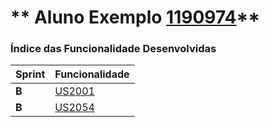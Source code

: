 ** Aluno Exemplo [1190974](./)** 
===============================


### Índice das Funcionalidade Desenvolvidas ###


| Sprint | Funcionalidade     |
|--------|--------------------|
| **B**  | [US2001](/docs/US2001) |
| **B**  | [US2054](/docs/US2051) |